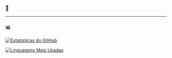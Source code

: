 ### 🧠
---

### 📊

[![Estatísticas do GitHub](https://github-readme-stats.vercel.app/api?username=gxk3n&show_icons=true&theme=radical)](https://github.com/anuraghazra/github-readme-stats)

[![Linguagens Mais Usadas](https://github-readme-stats.vercel.app/api/top-langs/?username=gxk3n&layout=compact&theme=radical)](https://github.com/anuraghazra/github-readme-stats)
